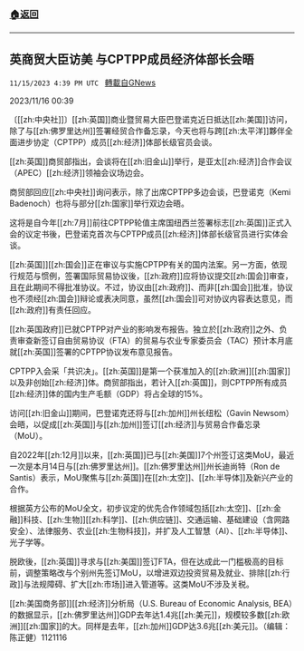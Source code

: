 ###  [:house:返回](README.md)
---


## 英商贸大臣访美 与CPTPP成员经济体部长会晤
`11/15/2023 4:39 PM UTC ` [轉載自GNews](https://gnews.org/articles/1980563)

2023/11/16 00:39

〔[[zh:中央社]]〕[[zh:英国]]商业暨贸易大臣巴登诺克近日抵达[[zh:美国]]访问，除了与[[zh:佛罗里达州]]签署经贸合作备忘录，今天也将与跨[[zh:太平洋]]夥伴全面进步协定（CPTPP）成员[[zh:经济]]体部长级官员会谈。

[[zh:英国]]商贸部指出，会谈将在[[zh:旧金山]]举行，是亚太[[zh:经济]]合作会议（APEC）[[zh:经济]]领袖会议场边会。

商贸部回应[[zh:中央社]]询问表示，除了出席CPTPP多边会谈，巴登诺克（Kemi Badenoch）也将与部分[[zh:国家]]举行双边会晤。

这将是自今年[[zh:7月]]前往CPTPP轮值主席国纽西兰签署标志[[zh:英国]]正式入会的议定书後，巴登诺克首次与CPTPP成员[[zh:经济]]体部长级官员进行实体会谈。

[[zh:英国]][[zh:国会]]正在审议与实施CPTPP有关的国内法案。另一方面，依现行规范与惯例，签署国际贸易协议後，[[zh:政府]]应将协议提交[[zh:国会]]审查，且在此期间不得批准协议。不过，协议由[[zh:政府]]、而非[[zh:国会]]批准，协议也不须经[[zh:国会]]辩论或表决同意，虽然[[zh:国会]]可对协议内容表达意见，而[[zh:政府]]有责任回应。

[[zh:英国政府]]已就CPTPP对产业的影响发布报告。独立於[[zh:政府]]之外、负责审查新签订自由贸易协议（FTA）的贸易与农业专家委员会（TAC）预计本月底就[[zh:英国]]签署的CPTPP协议发布意见报告。

CPTPP入会采「共识决」。[[zh:英国]]是第一个获准加入的[[zh:欧洲]][[zh:国家]]以及非创始[[zh:经济]]体。商贸部指出，若计入[[zh:英国]]，则CPTPP所有成员[[zh:经济]]体的国内生产毛额（GDP）将占全球的15%。

访问[[zh:旧金山]]期间，巴登诺克还将与[[zh:加州]]州长纽松（Gavin Newsom）会晤，以促成[[zh:英国]]与[[zh:加州]]签订[[zh:经济]]与贸易合作备忘录（MoU）。

自2022年[[zh:12月]]以来，[[zh:英国]]已与[[zh:美国]]7个州签订这类MoU，最近一次是本月14日与[[zh:佛罗里达州]]。[[zh:佛罗里达州]]州长迪尚特（Ron de Santis）表示，MoU聚焦与[[zh:英国]]在[[zh:太空]]、[[zh:半导体]]及新兴产业的合作。

根据英方公布的MoU全文，初步议定的优先合作领域包括[[zh:太空]]、[[zh:金融]]科技、[[zh:生物]][[zh:科学]]、[[zh:供应链]]、交通运输、基础建设（含网路安全）、法律服务、农业[[zh:生物科技]]，并扩及人工智慧（AI）、[[zh:半导体]]、光子学等。

脱欧後，[[zh:英国]]寻求与[[zh:美国]]签订FTA，但在达成此一门槛极高的目标前，调整策略改与个别州先签订MoU，以增进双边投资贸易及就业、排除[[zh:行政]]与法规障碍、扩大[[zh:市场]]进入管道等。这类MoU不涉及关税。

[[zh:美国商务部]][[zh:经济]]分析局（U.S. Bureau of Economic Analysis, BEA）的数据显示，[[zh:佛罗里达州]]GDP去年达1.4兆[[zh:美元]]，规模较多数[[zh:欧洲]][[zh:国家]]的大。同样是去年，[[zh:加州]]GDP达3.6兆[[zh:美元]]。（编辑：陈正健）1121116
